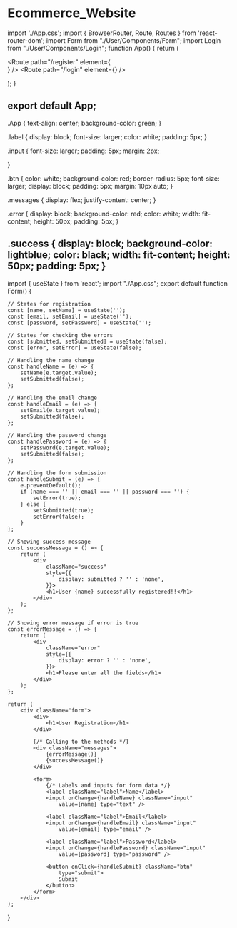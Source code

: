 # Ecommerce_Website

import './App.css';
import { BrowserRouter, Route, Routes } from 'react-router-dom';
import Form from "./User/Components/Form";
import Login from "./User/Components/Login";
function App() {
  return (
    <div className="App">
      <BrowserRouter>
        <Routes>
          <Route path="/register" element={<Form />} />
          <Route path="/login" element={<Login />} />
        </Routes>
      </BrowserRouter>
    </div >


  );
}

export default App;
--------------------------------------------------------------
.App {
    text-align: center;
    background-color: green;
}

.label {
    display: block;
    font-size: larger;
    color: white;
    padding: 5px;
}

.input {
    font-size: larger;
    padding: 5px;
    margin: 2px;

}

.btn {
    color: white;
    background-color: red;
    border-radius: 5px;
    font-size: larger;
    display: block;
    padding: 5px;
    margin: 10px auto;
}

.messages {
    display: flex;
    justify-content: center;
}

.error {
    display: block;
    background-color: red;
    color: white;
    width: fit-content;
    height: 50px;
    padding: 5px;
}

.success {
    display: block;
    background-color: lightblue;
    color: black;
    width: fit-content;
    height: 50px;
    padding: 5px;
}
-----------------------------
import { useState } from 'react';
import "./App.css";
export default function Form() {

    // States for registration
    const [name, setName] = useState('');
    const [email, setEmail] = useState('');
    const [password, setPassword] = useState('');

    // States for checking the errors
    const [submitted, setSubmitted] = useState(false);
    const [error, setError] = useState(false);

    // Handling the name change
    const handleName = (e) => {
        setName(e.target.value);
        setSubmitted(false);
    };

    // Handling the email change
    const handleEmail = (e) => {
        setEmail(e.target.value);
        setSubmitted(false);
    };

    // Handling the password change
    const handlePassword = (e) => {
        setPassword(e.target.value);
        setSubmitted(false);
    };

    // Handling the form submission
    const handleSubmit = (e) => {
        e.preventDefault();
        if (name === '' || email === '' || password === '') {
            setError(true);
        } else {
            setSubmitted(true);
            setError(false);
        }
    };

    // Showing success message
    const successMessage = () => {
        return (
            <div
                className="success"
                style={{
                    display: submitted ? '' : 'none',
                }}>
                <h1>User {name} successfully registered!!</h1>
            </div>
        );
    };

    // Showing error message if error is true
    const errorMessage = () => {
        return (
            <div
                className="error"
                style={{
                    display: error ? '' : 'none',
                }}>
                <h1>Please enter all the fields</h1>
            </div>
        );
    };

    return (
        <div className="form">
            <div>
                <h1>User Registration</h1>
            </div>

            {/* Calling to the methods */}
            <div className="messages">
                {errorMessage()}
                {successMessage()}
            </div>

            <form>
                {/* Labels and inputs for form data */}
                <label className="label">Name</label>
                <input onChange={handleName} className="input"
                    value={name} type="text" />

                <label className="label">Email</label>
                <input onChange={handleEmail} className="input"
                    value={email} type="email" />

                <label className="label">Password</label>
                <input onChange={handlePassword} className="input"
                    value={password} type="password" />

                <button onClick={handleSubmit} className="btn"
                    type="submit">
                    Submit
                </button>
            </form>
        </div>
    );
}
